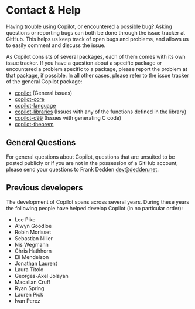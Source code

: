 # Contact & Help
Having trouble using Copilot, or encountered a possible bug? Asking questions
or reporting bugs can both be done through the issue tracker at GitHub. This
helps us keep track of open bugs and problems, and allows us to easily comment
and discuss the issue.

As Copilot consists of several packages, each of them comes with its own issue
tracker. If you have a question about a specific package or encountered a
problem specific to a package, please report the problem at that package, if
possible. In all other cases, please refer to the issue tracker of the general
Copilot package:

* [copilot](https://github.com/Copilot-Language/Copilot/issues) (General issues)
* [copilot-core](https://github.com/Copilot-Language/copilot-core/issues)
* [copilot-language](https://github.com/Copilot-Language/copilot-language/issues)
* [copilot-libraries](https://github.com/Copilot-Language/copilot-libraries/issues)
  (Issues with any of the functions defined in the library)
* [copilot-c99](https://github.com/Copilot-Language/copilot-c99/issues) (Issues
  with generating C code)
* [copilot-theorem](https://github.com/Copilot-Language/copilot-theorem/issues)


## General Questions
For general questions about Copilot, questions that are unsuited to be posted
publicly or if you are not in the possession of a GitHub account, please send
your questions to Frank Dedden [dev@dedden.net](mailto://dev@dedden.net).


## Previous developers
The development of Copilot spans across several years. During these years
the following people have helped develop Copilot (in no particular order):

* Lee Pike
* Alwyn Goodloe
* Robin Morisset
* Sebastian Niller
* Nis Wegmann
* Chris Hathhorn
* Eli Mendelson
* Jonathan Laurent
* Laura Titolo
* Georges-Axel Jolayan
* Macallan Cruff
* Ryan Spring
* Lauren Pick
* Ivan Perez
